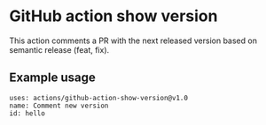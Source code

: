 # GitHub action show version

This action comments a PR with the next released version based on semantic release (feat, fix).

## Example usage

```
uses: actions/github-action-show-version@v1.0
name: Comment new version
id: hello
```
